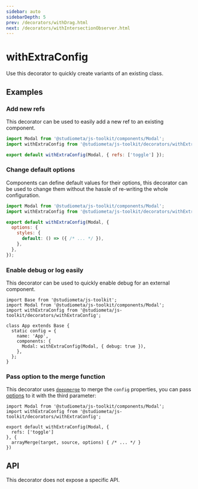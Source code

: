 ```yaml
---
sidebar: auto
sidebarDepth: 5
prev: /decorators/withDrag.html
next: /decorators/withIntersectionObserver.html
---
```


# withExtraConfig

Use this decorator to quickly create variants of an existing class.

## Examples

### Add new refs

This decorator can be used to easily add a new ref to an existing component.

```js
import Modal from '@studiometa/js-toolkit/components/Modal';
import withExtraConfig from '@studiometa/js-toolkit/decorators/withExtraConfig';

export default withExtraConfig(Modal, { refs: ['toggle'] });
```

### Change default options

Components can define default values for their options, this decorator can be used to change them without the hassle of re-writing the whole configuration.

```js
import Modal from '@studiometa/js-toolkit/components/Modal';
import withExtraConfig from '@studiometa/js-toolkit/decorators/withExtraConfig';

export default withExtraConfig(Modal, {
  options: {
    styles: {
      default: () => ({ /* ... */ }),
    },
  },
});
```

### Enable debug or log easily

This decorator can be used to quickly enable debug for an external component.

```js{9}
import Base from '@studiometa/js-toolkit';
import Modal from '@studiometa/js-toolkit/components/Modal';
import withExtraConfig from '@studiometa/js-toolkit/decorators/withExtraConfig';

class App extends Base {
  static config = {
    name: 'App',
    components: {
      Modal: withExtraConfig(Modal, { debug: true }),
    },
  };
}
```

### Pass option to the merge function

This decorator uses [`deepmerge`](https://github.com/TehShrike/deepmerge) to merge the `config` properties, you can pass [options](https://github.com/TehShrike/deepmerge#options) to it with the third parameter:

```js{7}
import Modal from '@studiometa/js-toolkit/components/Modal';
import withExtraConfig from '@studiometa/js-toolkit/decorators/withExtraConfig';

export default withExtraConfig(Modal, {
  refs: ['toggle']
}, {
  arrayMerge(target, source, options) { /* ... */ }
})
```

## API

This decorator does not expose a specific API.
